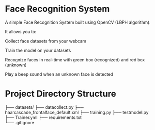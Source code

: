 # Face Recognition System

A simple Face Recognition System built using OpenCV (LBPH algorithm).

It allows you to:

 Collect face datasets from your webcam

 Train the model on your datasets

 Recognize faces in real-time with green box (recognized) and red box (unknown)

 Play a beep sound when an unknown face is detected

# Project Directory Structure

├── datasets/
├── datacollect.py
├── haarcascade_frontalface_default.xml
├── training.py
├── testmodel.py
├── Trainer.yml
├── requirements.txt           
└── .gitignore
